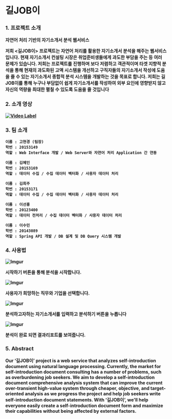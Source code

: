 # 길JOB이

### 1. 프로젝트 소개

<b>자연어 처리 기반의 자기소개서 분석 웹서비스

저희 <길JOB이> 프로젝트는 자연어 처리를 활용한 자기소개서 분석을 해주는 웹서비스입니다. 현재 자기소개서 컨설팅 시장은 취업준비생들에게 과도한 부담을 주는 등 여러 문제가 있습니다. 
저희는 프로젝트를 진행하며 보다 저렴하고 객관적이며 타겟 지향적 분석을 통해 현재의 과도화된 고액 시스템을 개선하고 구직자들의 자기소개서 작성에 도움을 줄 수 있는 자기소개서 종합적 분석 시스템을 개발하는 것을 목표로 합니다.
저희는 길JOB이를 통해 누구나 부담없이 쉽게 자기소개서를 작성하여 외부 요인에 영향받지 않고 자신의 역량을 최대한 펼칠 수 있도록 도움을 줄 것입니다


### 2. 소개 영상

[![Video Label](http://img.youtube.com/vi/UCKvnSsVXas/0.jpg)](https://youtu.be/UCKvnSsVXas) 


### 3. 팀 소개

```
이름 : 고현경 (팀장)
학번 : 20153149
역할 : Web Interface 개발 / Web Server와 자연어 처리 Application 간 연동
```
```
이름 : 김혜인
학번 : 20153169
역할 : 데이터 수집 / 수집 데이터 벡터화 / 사용자 데이터 처리
```
```
이름 : 김희주
학번 : 20153171
역할 : 데이터 수집 / 수집 데이터 벡터화 / 사용자 데이터 처리
```
```
이름 : 이선홍
학번 : 20123400
역할 : 데이터 전처리 / 수집 데이터 벡터화 / 사용자 데이터 처리
```
```
이름 : 이수민
학번 : 20143089
역할 : Spring API 개발 / DB 설계 및 DB Query 시스템 개발

```

### 4. 사용법


![Imgur](https://i.imgur.com/OaLEPT2.jpg)

시작하기 버튼을 통해 분석을 시작합니다. 

![Imgur](https://i.imgur.com/kUpLkCX.png)

사용자가 희망하는 직무와 기업을 선택합니다.

![Imgur](https://i.imgur.com/acsXs8y.png)

분석하고자하는 자기소개서를 입력하고 분석하기 버튼을 누릅니다

![Imgur](https://i.imgur.com/BluRm3u.png)

분석이 완료 되면 결과리포트를 보여줍니다.

### 5. Abstract

Our ‘길JOB이’  project is a web service that analyzes self-introduction document using natural language processing. Currently, the market for self-introduction document consulting has a number of problems, such as overburdening job seekers. 
We aim to develop a self-introduction document comprehensive analysis system that can improve the current over-transient high-value system through cheaper, objective, and target-oriented analysis as we progress the project and help job seekers write self-introduction document statements.
With ‘길JOB이’, we'll help everyone easily create a self-introduction document form and maximize their capabilities without being affected by external factors.



